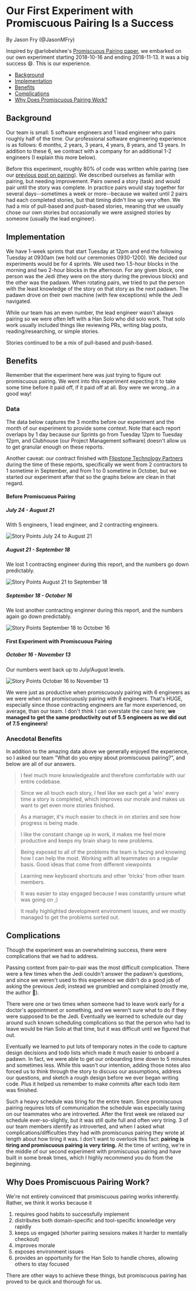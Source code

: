 # Our First Experiment with Promiscuous Pairing Is a Success

By Jason Fry (@JasonMFry)

Inspired by @arlobelshee's [Promiscuous Pairing paper][], we embarked on our own experiment starting
2018-10-16 and ending 2018-11-13. It was a big success :smile:. This is our experience.

- [Background](#background)
- [Implementation](#implementation)
- [Benefits](#benefits)
- [Complications](#complications)
- [Why Does Promiscuous Pairing Work?](#why-does-promiscuous-pairing-work)

## Background

Our team is small: 5 software engineers and 1 lead engineer who pairs roughly half of the time. Our
professional software engineering experience is as follows: 6 months, 2 years, 3 years, 4 years, 8
years, and 13 years. In addition to these 6, we contract with a company for an additional 1-2
engineers (I explain this more below).

Before this experiment, roughly 80% of code was written while pairing (see our [previous post on
pairing][]). We described ourselves as familiar with pairing, but needing improvement. Pairs owned a
story (task) and would pair until the story was complete. In practice pairs would stay together for
several days--sometimes a week or more--because we waited until 2 pairs had each completed stories,
but that timing didn't line up very often. We had a mix of pull-based and push-based stories,
meaning that we usually chose our own stories but occasionally we were assigned stories by someone
(usually the lead engineer).

## Implementation

We have 1-week sprints that start Tuesday at 12pm and end the following Tuesday at 0930am (we hold
our ceremonies 0930-1200). We decided our experiments would be for 4 sprints. We used two 1.5-hour
blocks in the morning and two 2-hour blocks in the afternoon. For any given block, one person was
the Jedi (they were on the story during the previous block) and the other was the padawn. When
rotating pairs, we tried to put the person with the least knowledge of the story on that story as
the next padawn. The padawn drove on their own machine (with few exceptions) while the Jedi
navigated.

While our team has an even number, the lead engineer wasn't always pairing so we were often left
with a Han Solo who did solo work. That solo work usually included things like reviewing PRs,
writing blag posts, reading/researching, or simple stories.

Stories continued to be a mix of pull-based and push-based.

## Benefits

Remember that the experiment here was just trying to figure out promiscuous pairing. We went into
this experiment expecting it to take some time before it paid off, if it paid off at all. Boy were
we wrong...in a good way!

### Data

The data below captures the 3 months before our experiment and the month of our experiment to
provide some context. Note that each report overlaps by 1 day because our Sprints go from Tuesday
12pm to Tuesday 12pm, and Clubhouse (our Project Management software) doesn't allow us to get
granular enough on these reports.

Another caveat: our contract finished with [Flipstone Technology Partners](http://flipstone.com)
during the time of these reports, specifically we went from 2 contractors to 1 sometime in
September, and from 1 to 0 sometime in October, but we started our experiment after that so the
graphs below are clean in that regard.

#### Before Promiscuous Pairing

##### July 24 - August 21

With 5 engineers, 1 lead engineer, and 2 contracting engineers.

![Story Points July 24 to August 21][]

##### August 21 - September 18

We lost 1 contracting engineer during this report, and the numbers go down predictably.

![Story Points August 21 to September 18][]

##### September 18 - October 16

We lost another contracting enginner during this report, and the numbers again go down predictably.

![Story Points September 18 to October 16][]

#### First Experiment with Promiscuous Pairing

##### October 16 - November 13

Our numbers went back up to July/August levels.

![Story Points October 16 to November 13][]

We were just as productive when promiscuously pairing with 6 engineers as we were when not
promiscuously pairing with 8 engineers. That's HUGE, especially since those contracting engineers
are far more experienced, on average, than our team. I don't think I can overstate the case here;
**we managed to get the same productivity out of 5.5 engineers as we did out of 7.5 engineers!**

### Anecdotal Benefits

In addition to the amazing data above we generally enjoyed the experience, so I asked our team "What
do you enjoy about promiscuous pairing?", and below are all of our answers.

> I feel much more knowledgeable and therefore comfortable with our entire codebase.

> Since we all touch each story, I feel like we each get a 'win' every time a story is completed,
> which improves our morale and makes us want to get even more stories finished.

> As a manager, it's much easier to check in on stories and see how progress is being made.

> I like the constant change up in work, it makes me feel more productive and keeps my brain sharp
> to new problems.

> Being exposed to all of the problems the team is facing and knowing how I can help the most.
> Working with all teammates on a regular basis. Good ideas that come from different viewpoints

> Learning new keyboard shortcuts and other 'tricks' from other team members.

> It was easier to stay engaged because I was constantly unsure what was going on ;)

> It really highlighted development environment issues, and we mostly managed to get the problems
> sorted out.

## Complications

Though the experiment was an overwhelming success, there were complications that we had to address.

Passing context from pair-to-pair was the most difficult complication. There were a few times when
the Jedi couldn't answer the padawn's questions, and since we weren't used to this experience we
didn't do a good job of asking the previous Jedi; instead we grumbled and complained (mostly me, the
author :slightly_frowning_face:).

There were one or two times when someone had to leave work early for a doctor's appointment or
something, and we weren't sure what to do if they were supposed to be the Jedi. Eventually we
learned to schedule our day around such known scheduling complications so that the person who had to
leave would be Han Solo at that time, but it was difficult until we figured that out.

Eventually we learned to put lots of temporary notes in the code to capture design decisions and
todo lists which made it much easier to onboard a padawn. In fact, we were able to get our
onboarding time down to 5 minutes and sometimes less. While this wasn't our intention, adding those
notes also forced us to think through the story to discuss our assumptions, address our questions, and
sketch a rough design before we ever began writing code. Plus it helped us remember to make commits
after each todo item was finished.

Such a heavy schedule was tiring for the entire team. Since promiscuous pairing requires lots of
communication the schedule was especially taxing on our teammates who are introverted. After the
first week we relaxed our schedule ever-so-slightly, but it was still quite full and often very
tiring. 3 of our team members identify as introverted, and when I asked what
complications/difficulties they had with promiscuous pairing they wrote at length about how tiring
it was. I don't want to overlook this fact: **pairing is tiring and promiscuous pairing is very
tiring.** At the time of writing, we're in the middle of our second experiment with promiscuous
pairing and have built in some break times, which I highly recommend you do from the beginning.

## Why Does Promiscuous Pairing Work?

We're not entirely convinced that promiscuous pairing works inherently. Rather, we think it works
because it

1. requires good habits to successfully implement
1. distributes both domain-specific and tool-specific knowledge very rapidly
1. keeps us engaged (shorter pairing sessions makes it harder to mentally checkout)
1. improves morale
1. exposes environment issues
1. provides an opportunity for the Han Solo to handle chores, allowing others to stay focused

There are other ways to achieve these things, but promiscuous pairing has proved to be quick and
thorough for us.

[previous post on pairing]: https://engineering.itpro.tv/2018/10/24/how-we-work-pair-programming/
[Promiscuous Pairing paper]: http://csis.pace.edu/~grossman/dcs/XR4-PromiscuousPairing.pdf
[Story Points July 24 to August 21]: /assets/Story_Points_July24-Aug21.png
[Story Points August 21 to September 18]: /assets/Story_Points_Aug21-Sept18.png
[Story Points September 18 to October 16]: /assets/Story_Points_Sept18-Oct16.png
[Story Points October 16 to November 13]: /assets/Story_Points_Oct16-Nov13.png
